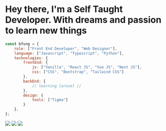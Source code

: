 # Hey there, I'm a Self Taught Developer. With dreams and passion to learn new things

```javascript
const bfung = {
    role: ["Front End Developer", "Web Designer"],
    language: ["Javascript", "Typescript", "Python"],
    technologies: {
        frontEnd: {
            js: ["Vanilla", "React JS", "Vue JS", "Next JS"],
            css: ["CSS", "Bootstrap", "Tailwind CSS"]
        },
        backEnd: {
            // learning laravel //
        },
        design: {
            tools: ["figma"]
        }
    },
};
```

![](http://github-profile-summary-cards.vercel.app/api/cards/profile-details?username=Bfungcode&theme=2077)
![](http://github-profile-summary-cards.vercel.app/api/cards/repos-per-language?username=Bfungcode&theme=2077)
![](http://github-profile-summary-cards.vercel.app/api/cards/most-commit-language?username=Bfungcode&theme=2077)
